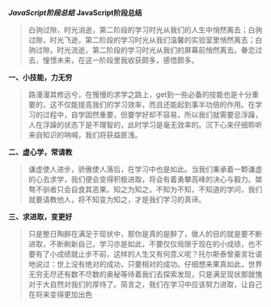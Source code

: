﻿***JavaScript阶段总结***
**JavaScript阶段总结**

>  白驹过隙，时光消逝，第二阶段的学习时光从我们的人生中悄然离去；白驹过隙，时光飞逝，第二阶段的学习时光从我们温馨的实验室里悄然离去；白驹过隙，时光流逝，第二阶段的学习时光从我们的屏幕前悄然离去。眷恋过去，憧憬未来，在这一阶段里我收获颇多，感悟颇多。

**一、小技能，力无穷**     
> 路漫漫其修远兮，在慢慢的求学之路上，get到一些必备的技能也是十分重要的，这不仅能提高我们的学习效率，而且还能起到事半功倍的作用。在学习的过程中，自学固然重要，但要学好却不容易，所以我们就需要忌浮躁，人在浮躁的状态下是不理智的，此时学习是毫无效率的。沉下心来仔细聆听来自知识的呐喊，我们将获益匪浅。

**二、虚心学，常请教**

> 谦虚使人进步，骄傲使人落后，在学习中也是如此。当我们秉承着一颗谦虚的心去求学，我们便会变得积极进取，将会有着勇攀高峰的决心与毅力。桀骜不驯者只会自食其恶果。知之为知之，不知为不知，不知道的学问，我们就要请教他人，将不知变为知之，才是我们学习的真谛。

**三、求进取，变更好**

> 只是整日陶醉在满足于现状中，那你是真的是醉了，做人的目的就是要不断进取，不断刷新自己，学习亦是如此，不要仅仅局限于现在的小成绩，也不要有了小成绩就止步不前，这样的人生又有何意义呢？托尔斯泰曾豪言壮语地说过：世上没有绝对的成功，只要相对的成功。仔细想来果真如此，世界无穷无尽还有数不尽数的奥秘等待着我们去探索发现，只是满足现状那就愧对于大自然对我们的厚待了。简言之，我们在学习中应该努力进取，让自己在将来变得更加出色





